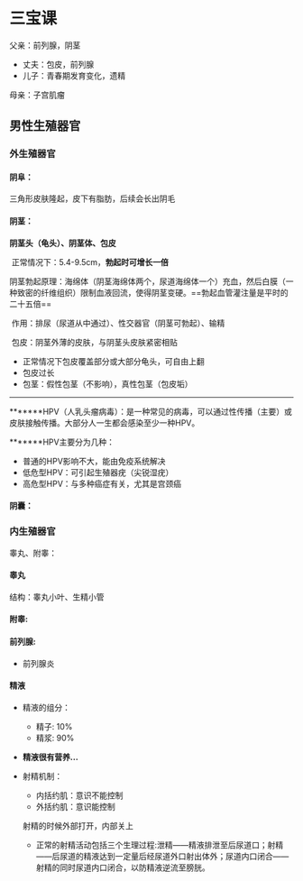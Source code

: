 # 三宝课

父亲：前列腺，阴茎

- 丈夫：包皮，前列腺
- 儿子：青春期发育变化，遗精

母亲：子宫肌瘤

## 男性生殖器官

### 外生殖器官

#### **阴阜**：

三角形皮肤隆起，皮下有脂肪，后续会长出阴毛

#### **阴茎**：

**阴茎头（龟头）、阴茎体、包皮**

​	正常情况下：5.4-9.5cm，**勃起时可增长一倍**

​	阴茎勃起原理：海绵体（阴茎海绵体两个，尿道海绵体一个）充血，然后白膜（一种致密的纤维组织）限制血液回流，使得阴茎变硬。==勃起血管灌注量是平时的二十五倍==

​	作用：排尿（尿道从中通过）、性交器官（阴茎可勃起）、输精

​	包皮：阴茎外薄的皮肤，与阴茎头皮肤紧密相贴

- 正常情况下包皮覆盖部分或大部分龟头，可自由上翻
- 包皮过长
- 包茎：假性包茎（不影响），真性包茎（包皮垢）

---



*******HPV（人乳头瘤病毒）：是一种常见的病毒，可以通过性传播（主要）或皮肤接触传播。大部分人一生都会感染至少一种HPV。

*******HPV主要分为几种：

- 普通的HPV影响不大，能由免疫系统解决
- 低危型HPV：可引起生殖器疣（尖锐湿疣）
- 高危型HPV：与多种癌症有关，尤其是宫颈癌

#### 阴囊：

### 内生殖器官

睾丸、附睾：

#### 睾丸

结构：睾丸小叶、生精小管

#### 附睾:

#### 前列腺:
- 前列腺炎

#### 精液

- 精液的组分：
    - 精子: 10%
    - 精浆: 90%

- **精液很有营养...**

- 射精机制：


    - 内括约肌：意识不能控制
    - 外括约肌：意识能控制

    射精的时候外部打开，内部关上

    - 正常的射精活动包括三个生理过程:泄精——精液排泄至后尿道口；射精——后尿道的精液达到一定量后经尿道外口射出体外；尿道内口闭合——射精的同时尿道内口闭合，以防精液逆流至膀胱。